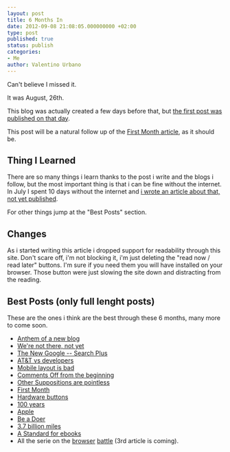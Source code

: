 ```yaml
---
layout: post
title: 6 Months In
date: 2012-09-08 21:08:05.000000000 +02:00
type: post
published: true
status: publish
categories:
- Me
author: Valentino Urbano 
---
```


Can't believe I missed it.

It was August, 26th.

This blog was actually created a few days before that, but [the first post was published on that day][0].

This post will be a natural follow up of the [First Month article][1], as it should be.

## Thing I Learned

There are so many things i learn thanks to the post i write and the blogs i follow, but the most important thing is that i can be fine without the internet. In July I spent 10 days without the internet and [i wrote an article about that, not yet published][2].

For other things jump at the "Best Posts" section.

## Changes

As i started writing this article i dropped support for readability through this site. Don't scare off, i'm not blocking it, i'm just deleting the "read now / read later" buttons. I'm sure if you need them you will have installed on your browser. Those button were just slowing the site down and distracting from the reading.

## Best Posts (only full lenght posts)

These are the ones i think are the best through these 6 months, many more to come soon.

* [Anthem of a new blog][0]
* [We're not there, not yet][3]
* [The New Google -- Search Plus][4]
* [AT&T vs developers][5]
* [Mobile layout is bad][6]
* [Comments Off from the beginning][7]
* [Other Suppositions are pointless][8]
* [First Month][9]
* [Hardware buttons][10]
* [100 years][11]
* [Apple][12]
* [Be a Doer][13]
* [3.7 billion miles][14]
* [A Standard for ebooks][15]
* All the serie on the [browser][16] [battle][17] (3rd article is coming).


[0]: /anthem-of-a-new-blog.html
[1]: /1-month.html
[2]: /massive-publishing.html
[3]: /were-not-there-not-yet.html
[4]: /the-new-google.html
[5]: /att-vs-developers.html
[6]: /mobile-layout-is-bad.html
[7]: /comments-off.html
[8]: /other-suppositions-are-pointless.html
[9]: /1-month.html
[10]: /hardware-buttons.html
[11]: /100-years.html
[12]: /apple.html
[13]: /be-a-doer.html
[14]: /3-7-billion-miles.html
[15]: /a-standard-for-ebooks.html
[16]: /web-browser-battle.html
[17]: /web-browser-battle-part-2.html